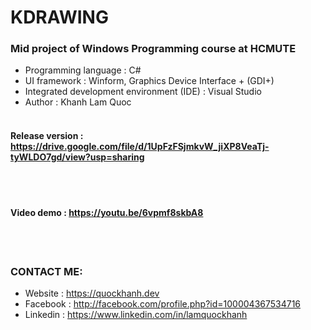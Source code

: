 # KDRAWING
### Mid project of Windows Programming course at HCMUTE 
- Programming language : C# 
- UI framework : Winform, Graphics Device Interface + (GDI+)
- Integrated development environment (IDE) : Visual Studio
- Author : Khanh Lam Quoc 
<br><br>


#### Release version : https://drive.google.com/file/d/1UpFzFSjmkvW_jiXP8VeaTj-tyWLDO7gd/view?usp=sharing
<br><br>

#### Video demo : https://youtu.be/6vpmf8skbA8
<br><br>

### CONTACT ME: 
- Website : https://quockhanh.dev
- Facebook : http://facebook.com/profile.php?id=100004367534716 
- Linkedin : https://www.linkedin.com/in/lamquockhanh 
